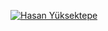 [![Hasan Yüksektepe](https://raw.githubusercontent.com/J2TEAM/J2TEAM/main/dino.gif)](https://hayatikodla.net)